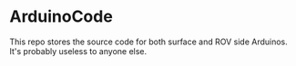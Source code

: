 # ArduinoCode
This repo stores the source code for both surface and ROV side Arduinos.
It's probably useless to anyone else.
